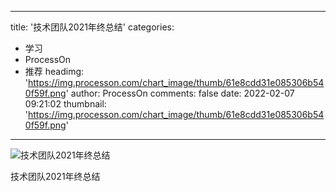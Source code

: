 
---
title: '技术团队2021年终总结'
categories: 
 - 学习
 - ProcessOn
 - 推荐
headimg: 'https://img.processon.com/chart_image/thumb/61e8cdd31e085306b540f59f.png'
author: ProcessOn
comments: false
date: 2022-02-07 09:21:02
thumbnail: 'https://img.processon.com/chart_image/thumb/61e8cdd31e085306b540f59f.png'
---

<div>   
<img class="thumb" alt="技术团队2021年终总结" src="https://img.processon.com/chart_image/thumb/61e8cdd31e085306b540f59f.png" referrerpolicy="no-referrer">
<p>技术团队2021年终总结</p>  
</div>
            